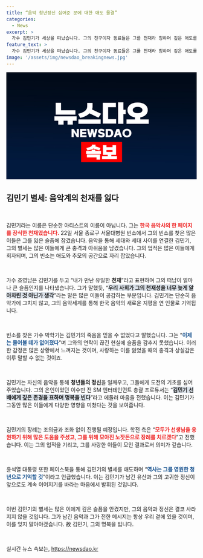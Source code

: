 ```yaml
---
title: “음악 청년정신 심어준 분에 대한 애도 물결”
categories:
  - News
excerpt: >
  가수 김민기가 세상을 떠났습니다. 그의 친구이자 동료들은 그를 천재라 칭하며 깊은 애도를 표현했습니다. 장례는 조의금과 조화 없이 진행되며, 많은 이들이 그의 업적을 기억하고 있습니다.
feature_text: >
  가수 김민기가 세상을 떠났습니다. 그의 친구이자 동료들은 그를 천재라 칭하며 깊은 애도를 표현했습니다. 장례는 조의금과 조화 없이 진행되며, 많은 이들이 그의 업적을 기억하고 있습니다.
image: '/assets/img/newsdao_breakingnews.jpg'
---
```


<p><img src="/assets/img/newsdao_breakingnews.jpg" alt="koreaapp 속보" /></p>

<h2 data-ke-size="size26">김민기 별세: 음악계의 천재를 잃다</h2>

<p data-ke-size="size16">&nbsp;</p>

<p>김민기라는 이름은 단순한 아티스트의 이름이 아닙니다. 그는 <b><span style="color: #ee2323;">한국 음악사의 한 페이지를 장식한 천재였습니다.</span></b> 22일 서울 종로구 서울대병원 빈소에서 그의 빈소를 찾은 많은 이들은 그를 잃은 슬픔에 잠겼습니다. 음악을 통해 세대와 세대 사이를 연결한 김민기, 그의 별세는 많은 이들에게 큰 충격과 아쉬움을 남겼습니다. 그의 업적은 많은 이들에게 회자되며, 그의 빈소는 애도와 추모의 공간으로 자리 잡았습니다. </p>

<p data-ke-size="size16">&nbsp;</p>

<p>가수 조영남은 김민기를 두고 “내가 만난 유일한 <strong>천재</strong>”라고 표현하며 그의 떠남이 얼마나 큰 슬픔인지를 나타냈습니다. 그가 말했듯, “<b><span style="background-color: #21538527;">우리 사회가 그의 천재성을 너무 늦게 알아차린 것 아닌가 생각</span></b>”라는 말은 많은 이들이 공감하는 부분입니다. 김민기는 단순히 음악가에 그치지 않고, 그의 음악세계를 통해 한국 음악의 새로운 지평을 연 인물로 기억됩니다.</p>

<p data-ke-size="size16">&nbsp;</p>

<p>빈소를 찾은 가수 박학기는 김민기의 죽음을 믿을 수 없었다고 말했습니다. 그는 “<b><span style="color: #1a5490;">이제는 물어볼 데가 없어졌다</span></b>”며 그와의 연락이 끊긴 현실에 슬픔을 감추지 못했습니다. 이러한 감정은 많은 상황에서 느껴지는 것이며, 사랑하는 이를 잃었을 때의 충격과 상실감은 이루 말할 수 없는 것이죠.</p>

<p data-ke-size="size16">&nbsp;</p>

<p>김민기는 자신의 음악을 통해 <strong>청년들의 정신</strong>을 일깨우고, 그들에게 도전의 기초를 심어주었습니다. 그의 은인이었던 이수만 전 SM 엔터테인먼트 총괄 프로듀서는 “<b><span style="background-color: #21538527;">김민기 선배에게 깊은 존경을 표하며 명복을 빈다</span></b>”라고 에둘러 마음을 전했습니다. 이는 김민기가 그동안 많은 이들에게 다양한 영향을 미쳤다는 것을 보여줍니다.</p>

<p data-ke-size="size16">&nbsp;</p>

<p>김민기의 장례는 조의금과 조화 없이 진행될 예정입니다. 학전 측은 “<b><span style="color: #ee2323;">모두가 선생님을 응원하기 위해 많은 도움을 주셨고, 그를 위해 모아진 노잣돈으로 장례를 치르겠다</span></b>”고 전했습니다. 이는 그의 업적을 기리고, 그를 사랑한 이들이 모인 결과로서 의미가 깊습니다.</p>

<p data-ke-size="size16">&nbsp;</p>

<p>윤석열 대통령 또한 페이스북을 통해 김민기의 별세를 애도하며 “<b><span style="color: #1a5490;">역사는 그를 영원한 청년으로 기억할 것</span></b>”이라고 언급했습니다. 이는 김민기가 남긴 유산과 그의 고귀한 정신이 앞으로도 계속 이어지기를 바라는 마음에서 발휘된 것입니다. </p>

<p data-ke-size="size16">&nbsp;</p>

<p>이번 김민기의 별세는 많은 이에게 깊은 슬픔을 안겼지만, 그의 음악과 정신은 결코 사라지지 않을 것입니다. 그가 남긴 음악과 그가 전한 메시지는 항상 우리 곁에 있을 것이며, 이를 잊지 말아야겠습니다. 故 김민기, 그의 명복을 빕니다. </p>

<p data-ke-size="size16">&nbsp;</p>
실시간 뉴스 속보는, <a href="https://newsdao.kr" rel="dofollow">https://newsdao.kr</a>


